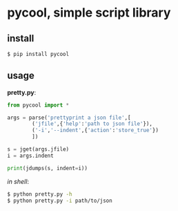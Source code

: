 # pycool, simple script library

## install

```sh
$ pip install pycool
```

## usage

**pretty.py**:
```python
from pycool import *

args = parse('prettyprint a json file',[
        ('jfile',{'help':'path to json file'}),
        ('-i','--indent',{'action':'store_true'})
        ])

s = jget(args.jfile)
i = args.indent

print(jdumps(s, indent=i))
```

*in shell*:
```sh
$ python pretty.py -h
$ python pretty.py -i path/to/json
```